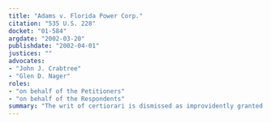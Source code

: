 ```yaml
---
title: "Adams v. Florida Power Corp."
citation: "535 U.S. 228"
docket: "01-584"
argdate: "2002-03-20"
publishdate: "2002-04-01"
justices: ""
advocates:
- "John J. Crabtree"
- "Glen D. Nager"
roles:
- "on behalf of the Petitioners"
- "on behalf of the Respondents"
summary: "The writ of certiorari is dismissed as improvidently granted."
---
```



